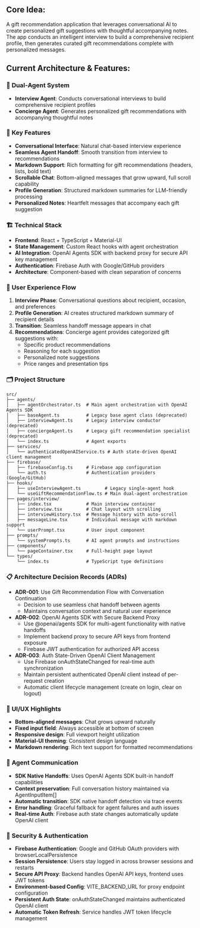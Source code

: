 ## Core Idea:

A gift recommendation application that leverages conversational AI to create personalized gift suggestions with thoughtful accompanying notes. The app conducts an intelligent interview to build a comprehensive recipient profile, then generates curated gift recommendations complete with personalized messages.

## Current Architecture & Features:

### 🤖 **Dual-Agent System**
- **Interview Agent**: Conducts conversational interviews to build comprehensive recipient profiles
- **Concierge Agent**: Generates personalized gift recommendations with accompanying thoughtful notes

### 🎯 **Key Features**
- **Conversational Interface**: Natural chat-based interview experience
- **Seamless Agent Handoff**: Smooth transition from interview to recommendations
- **Markdown Support**: Rich formatting for gift recommendations (headers, lists, bold text)
- **Scrollable Chat**: Bottom-aligned messages that grow upward, full scroll capability
- **Profile Generation**: Structured markdown summaries for LLM-friendly processing
- **Personalized Notes**: Heartfelt messages that accompany each gift suggestion

### 🏗️ **Technical Stack**
- **Frontend**: React + TypeScript + Material-UI
- **State Management**: Custom React hooks with agent orchestration
- **AI Integration**: OpenAI Agents SDK with backend proxy for secure API key management
- **Authentication**: Firebase Auth with Google/GitHub providers
- **Architecture**: Component-based with clean separation of concerns

### 📱 **User Experience Flow**
1. **Interview Phase**: Conversational questions about recipient, occasion, and preferences
2. **Profile Generation**: AI creates structured markdown summary of recipient details
3. **Transition**: Seamless handoff message appears in chat
4. **Recommendations**: Concierge agent provides categorized gift suggestions with:
   - Specific product recommendations
   - Reasoning for each suggestion
   - Personalized note suggestions
   - Price ranges and presentation tips

### 🗂️ **Project Structure**
```
src/
├── agents/
│   ├── agentOrchestrator.ts  # Main agent orchestration with OpenAI Agents SDK
│   ├── baseAgent.ts          # Legacy base agent class (deprecated)
│   ├── interviewAgent.ts     # Legacy interview conductor (deprecated)
│   ├── conciergeAgent.ts     # Legacy gift recommendation specialist (deprecated)
│   └── index.ts              # Agent exports
├── services/
│   └── authenticatedOpenAIService.ts # Auth state-driven OpenAI client management
├── firebase/
│   ├── firebaseConfig.ts     # Firebase app configuration
│   └── auth.ts               # Authentication providers (Google/GitHub)
├── hooks/
│   ├── useInterviewAgent.ts         # Legacy single-agent hook
│   └── useGiftRecommendationFlow.ts # Main dual-agent orchestration
├── pages/interview/
│   ├── index.tsx             # Main interview container
│   ├── interview.tsx         # Chat layout with scrolling
│   ├── interviewHistory.tsx  # Message history with auto-scroll
│   ├── messageLine.tsx       # Individual message with markdown support
│   └── userPrompt.tsx        # User input component
├── prompts/
│   └── systemPrompts.ts      # AI agent prompts and instructions
├── components/
│   └── pageContainer.tsx     # Full-height page layout
└── types/
    └── index.ts              # TypeScript type definitions
```

### 📋 **Architecture Decision Records (ADRs)**
- **ADR-001**: Use Gift Recommendation Flow with Conversation Continuation
  - Decision to use seamless chat handoff between agents
  - Maintains conversation context and natural user experience
- **ADR-002**: OpenAI Agents SDK with Secure Backend Proxy
  - Use @openai/agents SDK for multi-agent functionality with native handoffs
  - Implement backend proxy to secure API keys from frontend exposure
  - Firebase JWT authentication for authorized API access
- **ADR-003**: Auth State-Driven OpenAI Client Management
  - Use Firebase onAuthStateChanged for real-time auth synchronization
  - Maintain persistent authenticated OpenAI client instead of per-request creation
  - Automatic client lifecycle management (create on login, clear on logout)

### 🎨 **UI/UX Highlights**
- **Bottom-aligned messages**: Chat grows upward naturally
- **Fixed input field**: Always accessible at bottom of screen
- **Responsive design**: Full viewport height utilization
- **Material-UI theming**: Consistent design language
- **Markdown rendering**: Rich text support for formatted recommendations

### 🔄 **Agent Communication**
- **SDK Native Handoffs**: Uses OpenAI Agents SDK built-in handoff capabilities
- **Context preservation**: Full conversation history maintained via AgentInputItem[]
- **Automatic transition**: SDK native handoff detection via trace events
- **Error handling**: Graceful fallback for agent failures and auth issues
- **Real-time Auth**: Firebase auth state changes automatically update OpenAI client

### 🔐 **Security & Authentication**
- **Firebase Authentication**: Google and GitHub OAuth providers with browserLocalPersistence
- **Session Persistence**: Users stay logged in across browser sessions and restarts
- **Secure API Proxy**: Backend handles OpenAI API keys, frontend uses JWT tokens
- **Environment-based Config**: VITE_BACKEND_URL for proxy endpoint configuration
- **Persistent Auth State**: onAuthStateChanged maintains authenticated OpenAI client
- **Automatic Token Refresh**: Service handles JWT token lifecycle management